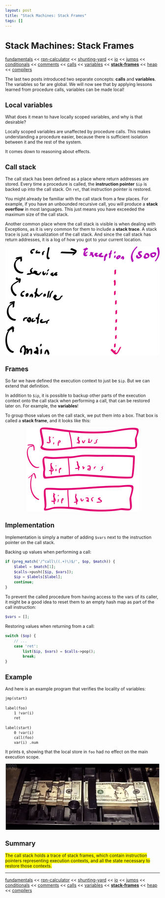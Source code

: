 ```yaml
---
layout: post
title: "Stack Machines: Stack Frames"
tags: []
---
```


# Stack Machines: Stack Frames

[fundamentals](/2013/08/28/stack-machines-fundamentals.html) <<
[rpn-calculator](/2013/12/02/stack-machines-rpn.html) <<
[shunting-yard](/2013/12/03/stack-machines-shunting-yard.html) <<
[io](/2014/11/29/stack-machines-io.html) <<
[jumps](/2014/11/30/stack-machines-jumps.html) <<
[conditionals](/2014/12/01/stack-machines-conditionals.html) <<
[comments](/2014/12/02/stack-machines-comments.html) <<
[calls](/2014/12/03/stack-machines-calls.html) <<
[variables](/2014/12/04/stack-machines-variables.html) <<
[**stack-frames**](/2014/12/05/stack-machines-stack-frames.html) <<
[heap](/2014/12/12/stack-machines-heap.html) <<
[compilers](/2014/12/18/stack-machines-compilers.html)

The last two posts introduced two separate concepts: **calls** and **variables**. The variables so far are global. We will now see that by applying lessons learned from procedure calls, variables can be made local!

## Local variables

What does it mean to have locally scoped variables, and why is that desirable?

Locally scoped variables are unaffected by procedure calls. This makes understanding a procedure easier, because there is sufficient isolation between it and the rest of the system.

It comes down to reasoning about effects.

## Call stack

The call stack has been defined as a place where return addresses are stored. Every time a procedure is called, the **instruction pointer** `$ip` is backed up into the call stack. On `ret`, that instruction pointer is restored.

You might already be familiar with the call stack from a few places. For example, if you have an unbounded recursive call, you will produce a **stack overflow** in most languages. This just means you have exceeded the maximum size of the call stack.

Another common place where the call stack is visible is when dealing with Exceptions, as it is very common for them to include a **stack trace**. A stack trace is just a visualization of the call stack. And since the call stack has return addresses, it is a log of how you got to your current location.

<center>
    <img src="/img/stack-machine-stack-frames/trace.png">
</center>

## Frames

So far we have defined the execution context to just be `$ip`. But we can extend that definition.

In addition to `$ip`, it is possible to backup other parts of the execution context onto the call stack when performing a call, that can be restored later on. For example, the **variables**!

To group those values on the call stack, we put them into a box. That box is called a **stack frame**, and it looks like this:

<center>
    <img src="/img/stack-machine-stack-frames/frame.png">
</center>

## Implementation

Implementation is simply a matter of adding `$vars` next to the instruction pointer on the call stack.

Backing up values when performing a call:

~~~php
if (preg_match('/^call\((.+)\)$/', $op, $match)) {
    $label = $match[1];
    $calls->push([$ip, $vars]);
    $ip = $labels[$label];
    continue;
}
~~~

To prevent the called procedure from having access to the vars of its caller, it might be a good idea to reset them to an empty hash map as part of the call instruction:

~~~php
$vars = [];
~~~

Restoring values when returning from a call:

~~~php
switch ($op) {
    // ...
    case 'ret':
        list($ip, $vars) = $calls->pop();
        break;
}
~~~

## Example

And here is an example program that verifies the locality of variables:

    jmp(start)

    label(foo)
        1 !var(i)
        ret

    label(start)
        0 !var(i)
        call(foo)
        var(i) .num

It prints `0`, showing that the local store in `foo` had no effect on the main execution scope.

<center>
    <img src="/img/stack-machine-stack-frames/money.gif" width="500">
</center>

## Summary

<span style="background-color: yellow;">
    The call stack holds a trace of stack frames, which contain instruction pointers representing execution contexts, and all the state necessary to restore those contexts.
</span>

---

[fundamentals](/2013/08/28/stack-machines-fundamentals.html) <<
[rpn-calculator](/2013/12/02/stack-machines-rpn.html) <<
[shunting-yard](/2013/12/03/stack-machines-shunting-yard.html) <<
[io](/2014/11/29/stack-machines-io.html) <<
[jumps](/2014/11/30/stack-machines-jumps.html) <<
[conditionals](/2014/12/01/stack-machines-conditionals.html) <<
[comments](/2014/12/02/stack-machines-comments.html) <<
[calls](/2014/12/03/stack-machines-calls.html) <<
[variables](/2014/12/04/stack-machines-variables.html) <<
[**stack-frames**](/2014/12/05/stack-machines-stack-frames.html) <<
[heap](/2014/12/12/stack-machines-heap.html) <<
[compilers](/2014/12/18/stack-machines-compilers.html)
